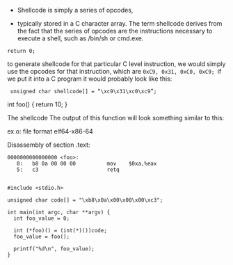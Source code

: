 - Shellcode is simply a series of opcodes,

- typically stored in a C character array. The term shellcode derives from the fact that the series of opcodes are the instructions necessary to execute a shell, such as /bin/sh or cmd.exe.

```
return 0;
```

 to generate shellcode for that particular C level instruction, we would simply use the opcodes for that instruction, which are ```0xC9, 0x31, 0xC0, 0xC9; ```if we put it into a C program it would probably look like this:


```
 unsigned char shellcode[] = “\xc9\x31\xc0\xc9”;
```


int foo() {
  return 10;
}


The shellcode
The output of this function will look something similar to this:

ex.o:     file format elf64-x86-64


Disassembly of section .text:

```
0000000000000000 <foo>:
   0:	b8 0a 00 00 00       	mov    $0xa,%eax
   5:	c3                   	retq


```

```
#include <stdio.h>

unsigned char code[] = "\xb8\x0a\x00\x00\x00\xc3";

int main(int argc, char **argv) {
  int foo_value = 0;

  int (*foo)() = (int(*)())code;
  foo_value = foo();

  printf("%d\n", foo_value);
}
```